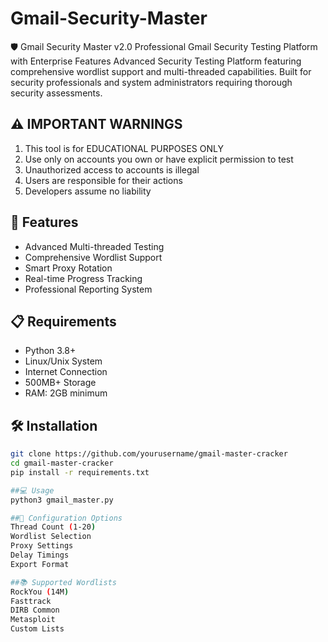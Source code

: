 # Gmail-Security-Master
🛡️ Gmail Security Master v2.0  Professional Gmail Security Testing Platform with Enterprise Features  Advanced Security Testing Platform featuring comprehensive wordlist support and multi-threaded capabilities. Built for security professionals and system administrators requiring thorough security assessments.

## ⚠️ IMPORTANT WARNINGS
1. This tool is for EDUCATIONAL PURPOSES ONLY
2. Use only on accounts you own or have explicit permission to test
3. Unauthorized access to accounts is illegal
4. Users are responsible for their actions
5. Developers assume no liability

## 🚀 Features
- Advanced Multi-threaded Testing
- Comprehensive Wordlist Support
- Smart Proxy Rotation
- Real-time Progress Tracking
- Professional Reporting System

## 📋 Requirements
- Python 3.8+
- Linux/Unix System
- Internet Connection
- 500MB+ Storage
- RAM: 2GB minimum

## 🛠️ Installation
```bash
git clone https://github.com/yourusername/gmail-master-cracker
cd gmail-master-cracker
pip install -r requirements.txt

##💻 Usage
python3 gmail_master.py

##🔧 Configuration Options
Thread Count (1-20)
Wordlist Selection
Proxy Settings
Delay Timings
Export Format

##📚 Supported Wordlists
RockYou (14M)
Fasttrack
DIRB Common
Metasploit
Custom Lists

